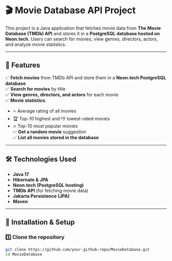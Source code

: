 # 🎬 Movie Database API Project

This project is a Java application that fetches movie data from **The Movie Database (TMDb) API** and stores it in a **PostgreSQL database hosted on Neon.tech**. Users can search for movies, view genres, directors, actors, and analyze movie statistics.

---

## 🚀 Features
✅ **Fetch movies** from TMDb API and store them in a **Neon.tech PostgreSQL database**  
✅ **Search for movies** by title  
✅ **View genres, directors, and actors** for each movie  
✅ **Movie statistics**:
   - ⭐ Average rating of all movies  
   - 🏆 Top-10 highest and 👎 lowest-rated movies  
   - 🔥 Top-10 most popular movies  
✅ **Get a random movie** suggestion  
✅ **List all movies stored in the database**  

---

## 🛠 Technologies Used
- **Java 17**  
- **Hibernate & JPA**  
- **Neon.tech (PostgreSQL hosting)**  
- **TMDb API** (for fetching movie data)  
- **Jakarta Persistence (JPA)**  
- **Maven**  

---

## 🔧 Installation & Setup
### 1️⃣ **Clone the repository**
```bash
git clone https://github.com/your-github-repo/MovieDatabase.git
cd MovieDatabase
